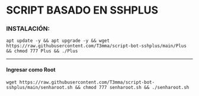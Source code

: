 # SCRIPT BASADO EN SSHPLUS

### INSTALACIÓN:

```
apt update -y && apt upgrade -y && wget https://raw.githubusercontent.com/T3mma/script-bot-sshplus/main/Plus && chmod 777 Plus && ./Plus
```

---

#### Ingresar como Root

```
wget https://raw.githubusercontent.com/T3mma/script-bot-sshplus/main/senharoot.sh && chmod 777 senharoot.sh && ./senharoot.sh
```
